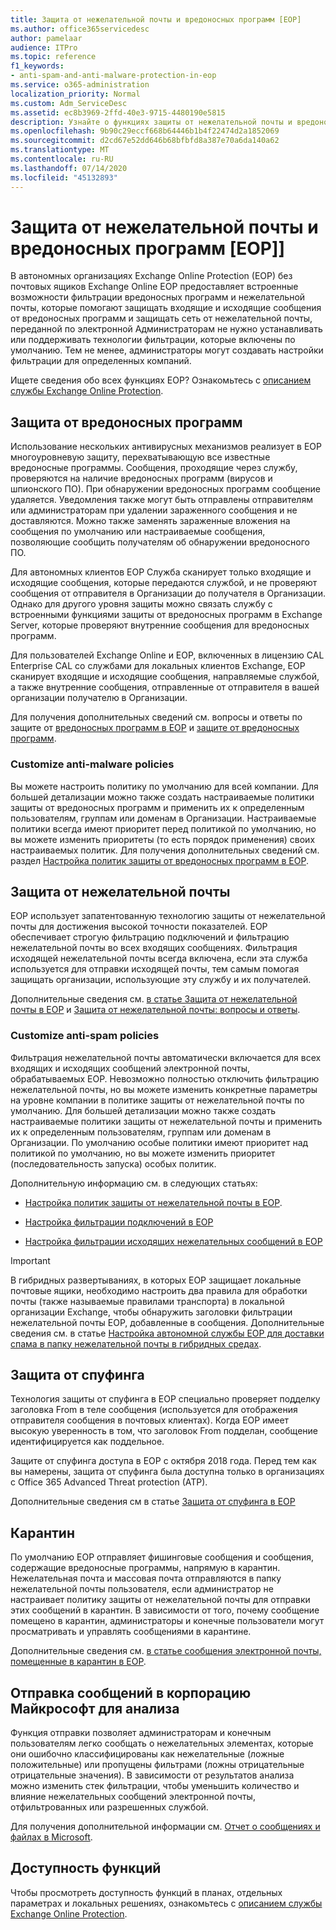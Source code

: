 ```yaml
---
title: Защита от нежелательной почты и вредоносных программ [EOP]
ms.author: office365servicedesc
author: pamelaar
audience: ITPro
ms.topic: reference
f1_keywords:
- anti-spam-and-anti-malware-protection-in-eop
ms.service: o365-administration
localization_priority: Normal
ms.custom: Adm_ServiceDesc
ms.assetid: ec8b3969-2ffd-40e3-9715-4480190e5815
description: Узнайте о функциях защиты от нежелательной почты и вредоносных программ, доступных в автономных организациях Exchange Online Protection (EOP) без почтовых ящиков Exchange Online.
ms.openlocfilehash: 9b90c29eccf668b64446b1b4f22474d2a1852069
ms.sourcegitcommit: d2cd67e52dd646b68bfbfd8a387e70a6da140a62
ms.translationtype: MT
ms.contentlocale: ru-RU
ms.lasthandoff: 07/14/2020
ms.locfileid: "45132893"
---
```

# <a name="anti-spam-and-anti-malware-protectioneop"></a>Защита от нежелательной почты и вредоносных программ [EOP]]

В автономных организациях Exchange Online Protection (EOP) без почтовых ящиков Exchange Online EOP предоставляет встроенные возможности фильтрации вредоносных программ и нежелательной почты, которые помогают защищать входящие и исходящие сообщения от вредоносных программ и защищать сеть от нежелательной почты, переданной по электронной Администраторам не нужно устанавливать или поддерживать технологии фильтрации, которые включены по умолчанию. Тем не менее, администраторы могут создавать настройки фильтрации для определенных компаний.

Ищете сведения обо всех функциях EOP? Ознакомьтесь с [описанием службы Exchange Online Protection](exchange-online-protection-service-description.md).

## <a name="anti-malware-protection"></a>Защита от вредоносных программ

Использование нескольких антивирусных механизмов реализует в EOP многоуровневую защиту, перехватывающую все известные вредоносные программы. Сообщения, проходящие через службу, проверяются на наличие вредоносных программ (вирусов и шпионского ПО). При обнаружении вредоносных программ сообщение удаляется. Уведомления также могут быть отправлены отправителям или администраторам при удалении зараженного сообщения и не доставляются. Можно также заменять зараженные вложения на сообщения по умолчанию или настраиваемые сообщения, позволяющие сообщить получателям об обнаружении вредоносного ПО.

Для автономных клиентов EOP Служба сканирует только входящие и исходящие сообщения, которые передаются службой, и не проверяют сообщения от отправителя в Организации до получателя в Организации. Однако для другого уровня защиты можно связать службу с встроенными функциями защиты от вредоносных программ в Exchange Server, которые проверяют внутренние сообщения для вредоносных программ.

Для пользователей Exchange Online и EOP, включенных в лицензию CAL Enterprise CAL со службами для локальных клиентов Exchange, EOP сканирует входящие и исходящие сообщения, направляемые службой, а также внутренние сообщения, отправленные от отправителя в вашей организации получателю в Организации.

Для получения дополнительных сведений см. вопросы и ответы по защите от [вредоносных программ в EOP](https://docs.microsoft.com/microsoft-365/security/office-365-security/anti-malware-protection) и [защите от вредоносных программ](https://docs.microsoft.com/microsoft-365/security/office-365-security/anti-malware-protection-faq-eop).

### <a name="customize-anti-malware-policies"></a>Customize anti-malware policies

Вы можете настроить политику по умолчанию для всей компании. Для большей детализации можно также создать настраиваемые политики защиты от вредоносных программ и применить их к определенным пользователям, группам или доменам в Организации. Настраиваемые политики всегда имеют приоритет перед политикой по умолчанию, но вы можете изменить приоритеты (то есть порядок применения) своих настраиваемых политик. Для получения дополнительных сведений см. раздел [Настройка политик защиты от вредоносных программ в EOP](https://docs.microsoft.com/microsoft-365/security/office-365-security/configure-anti-malware-policies).

## <a name="anti-spam-protection"></a>Защита от нежелательной почты

EOP использует запатентованную технологию защиты от нежелательной почты для достижения высокой точности показателей. EOP обеспечивает строгую фильтрацию подключений и фильтрацию нежелательной почты во всех входящих сообщениях. Фильтрация исходящей нежелательной почты всегда включена, если эта служба используется для отправки исходящей почты, тем самым помогая защищать организации, использующие эту службу и их получателей.

Дополнительные сведения см. [в статье Защита от нежелательной почты в EOP](https://docs.microsoft.com/microsoft-365/security/office-365-security/anti-spam-protection) и [Защита от нежелательной почты: вопросы и ответы](https://docs.microsoft.com/microsoft-365/security/office-365-security/anti-spam-protection-faq).

### <a name="customize-anti-spam-policies"></a>Customize anti-spam policies

Фильтрация нежелательной почты автоматически включается для всех входящих и исходящих сообщений электронной почты, обрабатываемых EOP. Невозможно полностью отключить фильтрацию нежелательной почты, но вы можете изменить конкретные параметры на уровне компании в политике защиты от нежелательной почты по умолчанию. Для большей детализации можно также создать настраиваемые политики защиты от нежелательной почты и применить их к определенным пользователям, группам или доменам в Организации. По умолчанию особые политики имеют приоритет над политикой по умолчанию, но вы можете изменить приоритет (последовательность запуска) особых политик.

Дополнительную информацию см. в следующих статьях:

- [Настройка политик защиты от нежелательной почты в EOP](https://docs.microsoft.com/microsoft-365/security/office-365-security/configure-your-spam-filter-policies).

- [Настройка фильтрации подключений в EOP](https://docs.microsoft.com/microsoft-365/security/office-365-security/configure-the-connection-filter-policy)

- [Настройка фильтрации исходящих нежелательных сообщений в EOP](https://docs.microsoft.com/microsoft-365/security/office-365-security/configure-the-outbound-spam-policy)

> [!IMPORTANT]
> В гибридных развертываниях, в которых EOP защищает локальные почтовые ящики, необходимо настроить два правила для обработки почты (также называемые правилами транспорта) в локальной организации Exchange, чтобы обнаружить заголовки фильтрации нежелательной почты EOP, добавленные в сообщения. Дополнительные сведения см. в статье [Настройка автономной службы EOP для доставки спама в папку нежелательной почты в гибридных средах](https://docs.microsoft.com/microsoft-365/security/office-365-security/ensure-that-spam-is-routed-to-each-user-s-junk-email-folder).

## <a name="anti-spoofing-protection"></a>Защита от спуфинга

Технология защиты от спуфинга в EOP специально проверяет подделку заголовка From в теле сообщения (используется для отображения отправителя сообщения в почтовых клиентах). Когда EOP имеет высокую уверенность в том, что заголовок From подделан, сообщение идентифицируется как поддельное.

Защите от спуфинга доступа в EOP с октября 2018 года. Перед тем как вы намерены, защита от спуфинга была доступна только в организациях с Office 365 Advanced Threat protection (ATP).

Дополнительные сведения см в статье [Защита от спуфинга в EOP](https://docs.microsoft.com/microsoft-365/security/office-365-security/anti-spoofing-protection)

## <a name="quarantine"></a>Карантин

По умолчанию EOP отправляет фишинговые сообщения и сообщения, содержащие вредоносные программы, напрямую в карантин. Нежелательная почта и массовая почта отправляются в папку нежелательной почты пользователя, если администратор не настраивает политику защиты от нежелательной почты для отправки этих сообщений в карантин. В зависимости от того, почему сообщение помещено в карантин, администраторы и конечные пользователи могут просматривать и управлять сообщениями в карантине.

Дополнительные сведения см. [в статье сообщения электронной почты, помещенные в карантин в EOP](https://docs.microsoft.com/microsoft-365/security/office-365-security/quarantine-email-messages).

## <a name="report-messages-to-microsoft-for-analysis"></a>Отправка сообщений в корпорацию Майкрософт для анализа

Функция отправки позволяет администраторам и конечным пользователям легко сообщать о нежелательных элементах, которые они ошибочно классифицированы как нежелательные (ложные положительные) или пропущены фильтрами (ложны отрицательные отрицательные значения). В зависимости от результатов анализа можно изменить стек фильтрации, чтобы уменьшить количество и влияние нежелательных сообщений электронной почты, отфильтрованных или разрешенных службой.

Для получения дополнительной информации см. [Отчет о сообщениях и файлах в Microsoft](https://docs.microsoft.com/microsoft-365/security/office-365-security/report-junk-email-messages-to-microsoft).

## <a name="feature-availability"></a>Доступность функций

Чтобы просмотреть доступность функций в планах, отдельных параметрах и локальных решениях, ознакомьтесь с [описанием службы Exchange Online Protection](exchange-online-protection-service-description.md).
